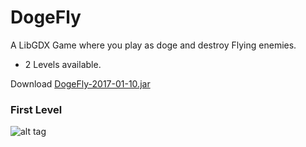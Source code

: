 # DogeFly
A LibGDX Game where you play as doge and destroy Flying enemies.

* 2 Levels available.

Download [DogeFly-2017-01-10.jar](https://drive.google.com/open?id=0B_B0TMZ4370xc0RsU2lfWnhJS1k)

### First Level
![alt tag](http://i.imgur.com/Ez2Y1tN.png)
